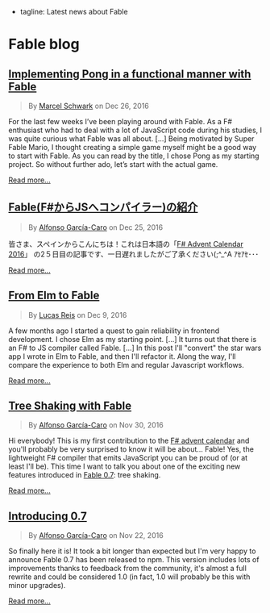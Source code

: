  - tagline: Latest news about Fable

# Fable blog


## [Implementing Pong in a functional manner with Fable](http://oopbase.de/implementing-pong-in-a-functional-manner-with-fable/)

> By [Marcel Schwark](https://twitter.com/oopbase) on Dec 26, 2016

For the last few weeks I’ve been playing around with Fable. As a F# enthusiast who had to deal with a lot of JavaScript code during his studies, I was quite curious what Fable was all about. [...]
Being motivated by Super Fable Mario, I thought creating a simple game myself might be a good way to start with Fable. As you can read by the title, I chose Pong as my starting project. So without further ado, let’s start with the actual game.

[Read more...](http://oopbase.de/implementing-pong-in-a-functional-manner-with-fable/)

## [Fable(F#からJSへコンパイラー)の紹介](blog/Fable-shoukai.html)

> By [Alfonso García-Caro](https://twitter.com/alfonsogcnunez) on Dec 25, 2016

皆さま、スペインからこんにちは！これは日本語の「[F# Advent Calendar 2016](http://qiita.com/advent-calendar/2016/fsharp)」
の2５日目の記事です、一日遅れましたがご了承ください(;^_^A ｱｾｱｾ･･･

[Read more...](blog/Fable-shoukai.html)

## [From Elm to Fable](http://lucasmreis.github.io/blog/from-elm-to-fable/)

> By [Lucas Reis](https://twitter.com/iamlucasmreis) on Dec 9, 2016

A few months ago I started a quest to gain reliability in frontend development. I chose Elm as my starting point. [...]
It turns out that there is an F# to JS compiler called Fable. [...] In this post I'll "convert" the star wars app I wrote in Elm to Fable, and then I'll refactor it.
Along the way, I'll compare the experience to both Elm and regular Javascript workflows.

[Read more...](http://lucasmreis.github.io/blog/from-elm-to-fable/)

## [Tree Shaking with Fable](blog/Tree-shaking.html)

> By [Alfonso García-Caro](https://twitter.com/alfonsogcnunez) on Nov 30, 2016

Hi everybody! This is my first contribution to the [F# advent calendar](https://sergeytihon.wordpress.com/2016/10/23/f-advent-calendar-in-english-2016/) and you'll probably be very surprised to know it will be about... Fable! Yes, the lightweight F# compiler that emits JavaScript you can be proud of (or at least I'll be). This time I want to talk you about one of the exciting new features introduced in [Fable 0.7](blog/Introducing-0-7.html): tree shaking.

[Read more...](blog/Tree-shaking.html)

## [Introducing 0.7](blog/Introducing-0-7.html)

> By [Alfonso García-Caro](https://twitter.com/alfonsogcnunez) on Nov 22, 2016

So finally here it is! It took a bit longer than expected but I'm very happy to announce Fable 0.7 has been released to npm. This version includes lots of improvements thanks to feedback from the community, it's almost a full rewrite and could be considered 1.0 (in fact, 1.0 will probably be this with minor upgrades).

[Read more...](blog/Introducing-0-7.html)